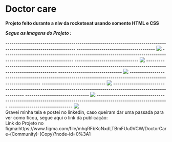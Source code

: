 
# Doctor care

<b>Projeto feito durante a nlw da rocketseat usando somente HTML e CSS</b>

<b>*Segue as imagens do Projeto :*</b>

<div>
----------------------------------------------------------------------------------------------------------------
--------------------------------------
<img src= https://user-images.githubusercontent.com/101662003/199568308-ad23369c-1660-42f7-9540-9a303c570e36.png
/>
----------------------------------------------------------------------------------------------------------------
-------------------------------
<img src= https://user-images.githubusercontent.com/101662003/199568453-0dd756bf-8f3e-4003-8802-c3c4847fe237.png
/>
----------------------------------------------------------------------------------------------------------------
-------------------------------
<img src= https://user-images.githubusercontent.com/101662003/199568533-b411a538-5dae-4533-8c88-913a37dc8e9e.png
/>
----------------------------------------------------------------------------------------------------------------
-------------------------------
<img src= https://user-images.githubusercontent.com/101662003/199568599-21adeefe-aedc-42c8-a3f8-868a65718451.png
/>
----------------------------------------------------------------------------------------------------------------
-------------------------------
<img src= https://user-images.githubusercontent.com/101662003/199568651-f9ab6f7f-83fb-4ae6-9d85-7647943cf0b9.png
/>
----------------------------------------------------------------------------------------------------------------
-------------------------------
<img src= https://user-images.githubusercontent.com/101662003/199568860-dd434e79-fd90-4da5-bccb-f98ff65430d0.png
/>
<br>
Gravei minha tela e postei no linkedin, caso queiram dar uma passada para ver como ficou, segue aqui o link da publicação: 
<br>
Link do Projeto no figma:https://www.figma.com/file/mhqRFbKcNxdLTBmFUu0VCW/DoctorCare-(Community)-(Copy)?node-id=0%3A1

